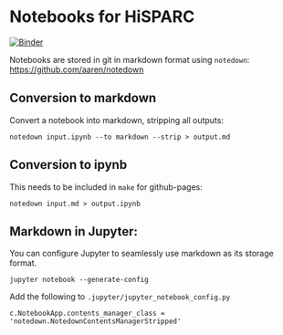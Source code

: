 # Notebooks for HiSPARC

[![Binder](http://mybinder.org/badge.svg)](http://mybinder.org/v2/gh/HiSPARC/infopakket/gh-pages?filepath=notebooks)

Notebooks are stored in git in markdown format using `notedown`: https://github.com/aaren/notedown


## Conversion to markdown

Convert a notebook into markdown, stripping all outputs:

```
notedown input.ipynb --to markdown --strip > output.md
```


## Conversion to ipynb

This needs to be included in `make` for github-pages:
```
notedown input.md > output.ipynb
```


## Markdown in Jupyter:

You can configure Jupyter to seamlessly use markdown as its storage format.
```
jupyter notebook --generate-config
```

Add the following to `.jupyter/jupyter_notebook_config.py`
```
c.NotebookApp.contents_manager_class = 'notedown.NotedownContentsManagerStripped'
```
